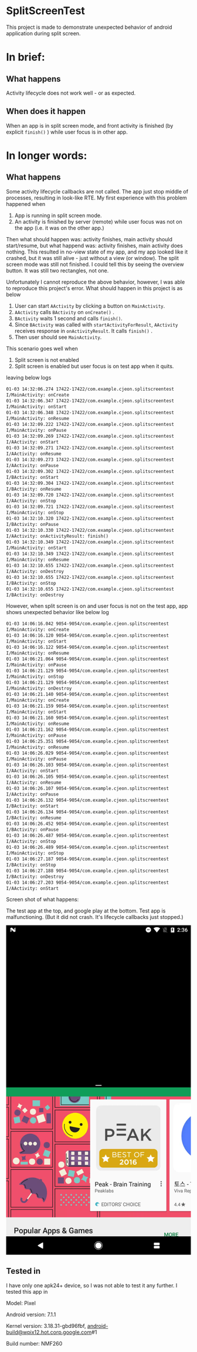# SplitScreenTest

This project is made to demonstrate unexpected behavior of android application during split screen.

# In brief:

## What happens

Activity lifecycle does not work well - or as expected.

## When does it happen

When an app is in split screen mode, and front activity is finished (by explicit `finish()` ) while user focus is in other app. 

# In longer words:

## What happens

Some activity lifecycle callbacks are not called. The app just stop middle of processes, resulting in look-like RTE. My first experience with this problem happened when 

1. App is running in split screen mode.
2. An activity is finished by server (remote) while user focus was not on the app (i.e. it was on the other app.)

Then what should happen was: activity finishes, main activity should start/resume, but what happend was: activity finishes, main activity does nothing. This resulted in no-view state of my app, and my app looked like it crashed, but it was still alive - just without a view (or window). The split screen mode was still not finished. I could tell this by seeing the overview button. It was still two rectangles, not one.

Unfortunately I cannot reproduce the above behavior, however, I was able to reproduce this project's error. What should happen in this project is as below

1. User can start `AActivity` by clicking a button on `MainActivity`.
2. `AActivity` calls `BActivity` on `onCreate()` . 
3. `BActivity` waits 1 second and calls `finish()`.
4. Since `BActivity` was called with `startActivityForResult`, `AActivity` receives response in `onActivityResult`. It calls `finish()` .
5. Then user should see `MainActivity`.

This scenario goes well when 

1. Split screen is not enabled
2. Split screen is enabled but user focus is on test app when it quits.

leaving below logs

```
01-03 14:32:06.274 17422-17422/com.example.cjeon.splitscreentest I/MainActivity: onCreate
01-03 14:32:06.347 17422-17422/com.example.cjeon.splitscreentest I/MainActivity: onStart
01-03 14:32:06.348 17422-17422/com.example.cjeon.splitscreentest I/MainActivity: onResume
01-03 14:32:09.222 17422-17422/com.example.cjeon.splitscreentest I/MainActivity: onPause
01-03 14:32:09.269 17422-17422/com.example.cjeon.splitscreentest I/AActivity: onStart
01-03 14:32:09.271 17422-17422/com.example.cjeon.splitscreentest I/AActivity: onResume
01-03 14:32:09.273 17422-17422/com.example.cjeon.splitscreentest I/AActivity: onPause
01-03 14:32:09.302 17422-17422/com.example.cjeon.splitscreentest I/BActivity: onStart
01-03 14:32:09.304 17422-17422/com.example.cjeon.splitscreentest I/BActivity: onResume
01-03 14:32:09.720 17422-17422/com.example.cjeon.splitscreentest I/AActivity: onStop
01-03 14:32:09.721 17422-17422/com.example.cjeon.splitscreentest I/MainActivity: onStop
01-03 14:32:10.320 17422-17422/com.example.cjeon.splitscreentest I/BActivity: onPause
01-03 14:32:10.330 17422-17422/com.example.cjeon.splitscreentest I/AActivity: onActivityResult: finish()
01-03 14:32:10.349 17422-17422/com.example.cjeon.splitscreentest I/MainActivity: onStart
01-03 14:32:10.349 17422-17422/com.example.cjeon.splitscreentest I/MainActivity: onResume
01-03 14:32:10.655 17422-17422/com.example.cjeon.splitscreentest I/AActivity: onDestroy
01-03 14:32:10.655 17422-17422/com.example.cjeon.splitscreentest I/BActivity: onStop
01-03 14:32:10.655 17422-17422/com.example.cjeon.splitscreentest I/BActivity: onDestroy
```

However, when split screen is on and user focus is not on the test app, app shows unexpected behavior like below log

```
01-03 14:06:16.042 9054-9054/com.example.cjeon.splitscreentest I/MainActivity: onCreate
01-03 14:06:16.120 9054-9054/com.example.cjeon.splitscreentest I/MainActivity: onStart
01-03 14:06:16.122 9054-9054/com.example.cjeon.splitscreentest I/MainActivity: onResume
01-03 14:06:21.064 9054-9054/com.example.cjeon.splitscreentest I/MainActivity: onPause
01-03 14:06:21.129 9054-9054/com.example.cjeon.splitscreentest I/MainActivity: onStop
01-03 14:06:21.129 9054-9054/com.example.cjeon.splitscreentest I/MainActivity: onDestroy
01-03 14:06:21.140 9054-9054/com.example.cjeon.splitscreentest I/MainActivity: onCreate
01-03 14:06:21.159 9054-9054/com.example.cjeon.splitscreentest I/MainActivity: onStart
01-03 14:06:21.160 9054-9054/com.example.cjeon.splitscreentest I/MainActivity: onResume
01-03 14:06:21.162 9054-9054/com.example.cjeon.splitscreentest I/MainActivity: onPause
01-03 14:06:25.351 9054-9054/com.example.cjeon.splitscreentest I/MainActivity: onResume
01-03 14:06:26.029 9054-9054/com.example.cjeon.splitscreentest I/MainActivity: onPause
01-03 14:06:26.103 9054-9054/com.example.cjeon.splitscreentest I/AActivity: onStart
01-03 14:06:26.105 9054-9054/com.example.cjeon.splitscreentest I/AActivity: onResume
01-03 14:06:26.107 9054-9054/com.example.cjeon.splitscreentest I/AActivity: onPause
01-03 14:06:26.132 9054-9054/com.example.cjeon.splitscreentest I/BActivity: onStart
01-03 14:06:26.134 9054-9054/com.example.cjeon.splitscreentest I/BActivity: onResume
01-03 14:06:26.452 9054-9054/com.example.cjeon.splitscreentest I/BActivity: onPause
01-03 14:06:26.487 9054-9054/com.example.cjeon.splitscreentest I/AActivity: onStop
01-03 14:06:26.489 9054-9054/com.example.cjeon.splitscreentest I/MainActivity: onStop
01-03 14:06:27.187 9054-9054/com.example.cjeon.splitscreentest I/BActivity: onStop
01-03 14:06:27.188 9054-9054/com.example.cjeon.splitscreentest I/BActivity: onDestroy
01-03 14:06:27.203 9054-9054/com.example.cjeon.splitscreentest I/AActivity: onStart
```

Screen shot of what happens:

The test app at the top, and google play at the bottom. Test app is malfunctioning. (But it did not crash. It's lifecycle callbacks just stopped.)

![Screenshot_20170103-143636](Screenshot_20170103-143636.png)



## Tested in

I have only one apk24+ device, so I was not able to test it any further. I tested this app in

Model: Pixel

Android version: 7.1.1

Kernel version: 3.18.31-gbd96fbf, android-build@wpix12.hot.corp.google.com#1

Build number: NMF260